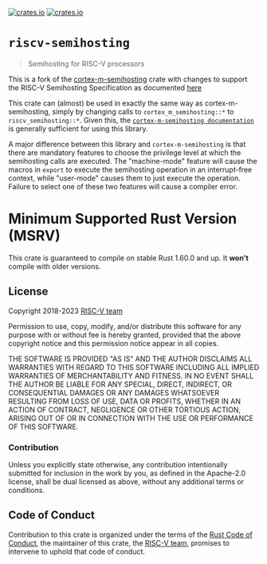 [![crates.io](https://img.shields.io/crates/d/riscv-semihosting.svg)](https://crates.io/crates/riscv-semihosting)
[![crates.io](https://img.shields.io/crates/v/riscv-semihosting.svg)](https://crates.io/crates/riscv-semihosting)

# `riscv-semihosting`

> Semihosting for RISC-V processors

This is a fork of the
[cortex-m-semihosting](https://docs.rs/cortex-m-semihosting) crate with changes
to support the RISC-V Semihosting Specification as documented
[here](https://github.com/riscv/riscv-semihosting-spec/blob/main/riscv-semihosting-spec.adoc)

This crate can (almost) be used in exactly the same way as cortex-m-semihosting,
simply by changing calls to `cortex_m_semihosting::*` to `riscv_semihosting::*`.
Given this, the
[`cortex-m-semihosting documentation`](https://docs.rs/cortex-m-semihosting) is
generally sufficient for using this library.

A major difference between this library and `cortex-m-semihosting` is that there
are mandatory features to choose the privilege level at which the semihosting
calls are executed. The "machine-mode" feature will cause the macros in `export`
to execute the semihosting operation in an interrupt-free context, while
"user-mode" causes them to just execute the operation. Failure to select one of
these two features will cause a compiler error.


# Minimum Supported Rust Version (MSRV)

This crate is guaranteed to compile on stable Rust 1.60.0 and up. It **won't**
compile with older versions.

## License

Copyright 2018-2023 [RISC-V team][team]

Permission to use, copy, modify, and/or distribute this software for any purpose
with or without fee is hereby granted, provided that the above copyright notice
and this permission notice appear in all copies.

THE SOFTWARE IS PROVIDED "AS IS" AND THE AUTHOR DISCLAIMS ALL WARRANTIES WITH
REGARD TO THIS SOFTWARE INCLUDING ALL IMPLIED WARRANTIES OF MERCHANTABILITY AND
FITNESS. IN NO EVENT SHALL THE AUTHOR BE LIABLE FOR ANY SPECIAL, DIRECT,
INDIRECT, OR CONSEQUENTIAL DAMAGES OR ANY DAMAGES WHATSOEVER RESULTING FROM LOSS
OF USE, DATA OR PROFITS, WHETHER IN AN ACTION OF CONTRACT, NEGLIGENCE OR OTHER
TORTIOUS ACTION, ARISING OUT OF OR IN CONNECTION WITH THE USE OR PERFORMANCE OF
THIS SOFTWARE.

### Contribution

Unless you explicitly state otherwise, any contribution intentionally submitted
for inclusion in the work by you, as defined in the Apache-2.0 license, shall be
dual licensed as above, without any additional terms or conditions.

## Code of Conduct

Contribution to this crate is organized under the terms of the [Rust Code of
Conduct][CoC], the maintainer of this crate, the [RISC-V team][team], promises
to intervene to uphold that code of conduct.

[CoC]: ../CODE_OF_CONDUCT.md
[team]: https://github.com/rust-embedded/wg#the-risc-v-team
